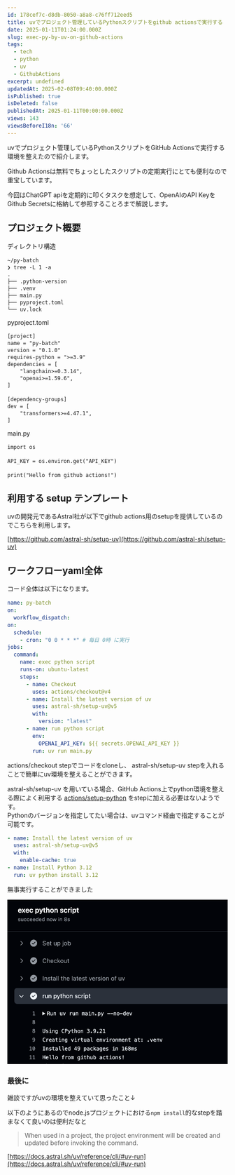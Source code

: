 ```yaml
---
id: 178cef7c-d8db-8050-a8a8-c76ff712eed5
title: uvでプロジェクト管理しているPythonスクリプトをgithub actionsで実行する
date: 2025-01-11T01:24:00.000Z
slug: exec-py-by-uv-on-github-actions
tags:
  - tech
  - python
  - uv
  - GithubActions
excerpt: undefined
updatedAt: 2025-02-08T09:40:00.000Z
isPublished: true
isDeleted: false
publishedAt: 2025-01-11T00:00:00.000Z
views: 143
viewsBeforeI18n: '66'
---
```


  
uvでプロジェクト管理しているPythonスクリプトをGitHub Actionsで実行する環境を整えたので紹介します。  
  
  
Github Actionsは無料でちょっとしたスクリプトの定期実行にとても便利なので重宝しています。  
  
  
今回はChatGPT apiを定期的に叩くタスクを想定して、OpenAIのAPI KeyをGithub Secretsに格納して参照することろまで解説します。  
  
  
## プロジェクト概要  
  
ディレクトリ構造  
  
  
```shell  
~/py-batch   
❯ tree -L 1 -a  
.  
├── .python-version  
├── .venv  
├── main.py  
├── pyproject.toml  
└── uv.lock  
```  
  
  
pyproject.toml  
  
  
```shell  
[project]  
name = "py-batch"  
version = "0.1.0"  
requires-python = ">=3.9"  
dependencies = [  
    "langchain>=0.3.14",  
    "openai>=1.59.6",  
]  
  
[dependency-groups]  
dev = [  
    "transformers>=4.47.1",  
]  
```  
  
  
main.py  
  
  
```shell  
import os  
  
API_KEY = os.environ.get("API_KEY")  
  
print("Hello from github actions!")  
```  
  
  
## 利用する setup テンプレート  
  
  
uvの開発元であるAstral社が以下でgithub actions用のsetupを提供しているのでこちらを利用します。  
  
  
[https://github.com/astral-sh/setup-uv](https://github.com/astral-sh/setup-uv)  
  
  
## ワークフローyaml全体  
  
  
コード全体は以下になります。  
  
  
```yaml  
name: py-batch  
on:  
  workflow_dispatch:  
on:  
  schedule:  
    - cron: "0 0 * * *" # 毎日 0時 に実行  
jobs:  
  command:  
    name: exec python script  
    runs-on: ubuntu-latest  
    steps:  
      - name: Checkout  
        uses: actions/checkout@v4  
      - name: Install the latest version of uv  
        uses: astral-sh/setup-uv@v5  
        with:  
          version: "latest"  
      - name: run python script  
        env:  
          OPENAI_API_KEY: ${{ secrets.OPENAI_API_KEY }}  
        run: uv run main.py  
```  
  
  
actions/checkout stepでコードをcloneし、 astral-sh/setup-uv stepを入れることで簡単にuv環境を整えることができます。  
  
  
astral-sh/setup-uv を用いている場合、GitHub Actions上でpython環境を整える際によく利用する [actions/setup-python](https://github.com/actions/setup-python) をstepに加える必要はないようです。  
Pythonのバージョンを指定してたい場合は、uvコマンド経由で指定することが可能です。  
  
  
```yaml  
- name: Install the latest version of uv  
  uses: astral-sh/setup-uv@v5  
  with:  
    enable-cache: true  
- name: Install Python 3.12  
  run: uv python install 3.12  
```  
  
  
無事実行することができました  

![alt text](images/exec-py-by-uv-on-github-actions/exec-py-console.png)
  
### 最後に  
  
  
雑談ですがuvの環境を整えていて思ったこと↓  
  
<TweetEmbed url="https://x.com/soken_nowi/status/1877913565216284972" />  
  
  
以下のようにあるのでnode.jsプロジェクトにおける`npm install`的なstepを踏まなくて良いのは便利だなと  
  
  
> When used in a project, the project environment will be created and updated before invoking the command.  
  
  
[https://docs.astral.sh/uv/reference/cli/#uv-run](https://docs.astral.sh/uv/reference/cli/#uv-run)  
  
